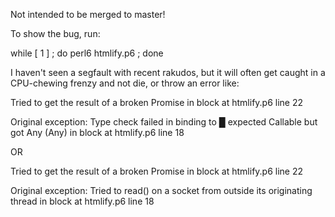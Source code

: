Not intended to be merged to master!

To show the bug, run:

while [ 1 ] ; do perl6 htmlify.p6 ; done

I haven't seen a segfault with recent rakudos, but it will often get caught
in a CPU-chewing frenzy and not die, or throw an error like:

Tried to get the result of a broken Promise
  in block <unit> at htmlify.p6 line 22

Original exception:
    Type check failed in binding to &block; expected Callable but got Any (Any)
      in block  at htmlify.p6 line 18


OR

Tried to get the result of a broken Promise
  in block <unit> at htmlify.p6 line 22

Original exception:
    Tried to read() on a socket from outside its originating thread
      in block  at htmlify.p6 line 18
